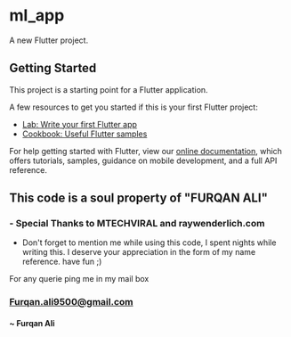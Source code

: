 # ml_app

A new Flutter project.

## Getting Started

This project is a starting point for a Flutter application.

A few resources to get you started if this is your first Flutter project:

- [Lab: Write your first Flutter app](https://flutter.dev/docs/get-started/codelab)
- [Cookbook: Useful Flutter samples](https://flutter.dev/docs/cookbook)

For help getting started with Flutter, view our
[online documentation](https://flutter.dev/docs), which offers tutorials,
samples, guidance on mobile development, and a full API reference.

## This code is a soul property of "FURQAN ALI"

### - Special Thanks to MTECHVIRAL and raywenderlich.com

- Don't forget to mention me while using this code, I spent nights while writing this. I deserve your appreciation in the form of my name reference. have fun ;)

For any querie ping me in my mail box

### Furqan.ali9500@gmail.com

#### ~ Furqan Ali
